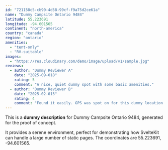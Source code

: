 ```yaml
---
id: "721158c5-cb90-4d58-99cf-f9a75d2ce61a"
name: "Dummy Campsite Ontario 9484"
latitude: 55.223691
longitude: -94.601565
continent: "north-america"
country: "canada"
region: "ontario"
amenities:
  - "tent-only"
  - "RV-suitable"
images:
  - "https://res.cloudinary.com/demo/image/upload/v1/sample.jpg"
reviews:
  - author: "Dummy Reviewer A"
    date: "2025-09-018"
    rating: 5
    comment: "A nice, quiet dummy spot with some basic amenities."
  - author: "Dummy Reviewer B"
    date: "2025-02-015"
    rating: 4
    comment: "Found it easily. GPS was spot on for this dummy location."
---
```


This is a **dummy description** for Dummy Campsite Ontario 9484, generated for the proof of concept.

It provides a serene environment, perfect for demonstrating how SvelteKit can handle a large number of static pages. The coordinates are 55.223691, -94.601565.
